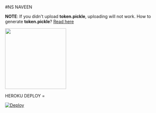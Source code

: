 #NS NAVEEN

**NOTE**: If you didn't upload **token.pickle**, uploading will not work. How to generate **token.pickle**? [Read here](https://github.com/breakdowns/slam-mirrorbot#getting-google-oauth-api-credential-file)
<p><a href="https://heroku.com/deploy"> <img src="https://img.shields.io/badge/Deploy%20To%20Heroku-blueviolet?style=for-the-badge&logo=heroku" width="200""/></a></p>

  HEROKU DEPLOY = <a href="https://heroku.com/deploy?template=https://github.com/shiva20991/gg">

  <img src="https://www.herokucdn.com/deploy/button.svg" alt="Deploy">
